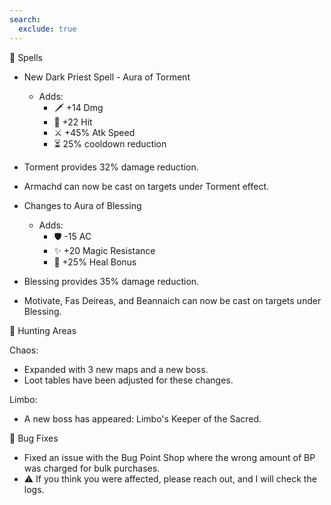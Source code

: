 ```yaml
---
search:
  exclude: true
---
```


🔮 Spells

- New Dark Priest Spell - Aura of Torment
    - Adds:
        - 🗡️ +14 Dmg
        - 🎯 +22 Hit
        - ⚔️ +45% Atk Speed
        - ⏳ 25% cooldown reduction
- Torment provides 32% damage reduction.
- Armachd can now be cast on targets under Torment effect.

- Changes to Aura of Blessing
    - Adds:
        - 🛡️ -15 AC
        - ✨ +20 Magic Resistance
        - 💚 +25% Heal Bonus
- Blessing provides 35% damage reduction.
- Motivate, Fas Deireas, and Beannaich can now be cast on targets under Blessing.

🌲 Hunting Areas

Chaos:

- Expanded with 3 new maps and a new boss.
- Loot tables have been adjusted for these changes.

Limbo:

- A new boss has appeared: Limbo's Keeper of the Sacred.

🐞 Bug Fixes

- Fixed an issue with the Bug Point Shop where the wrong amount of BP was charged for bulk purchases.
- ⚠️ If you think you were affected, please reach out, and I will check the logs.
